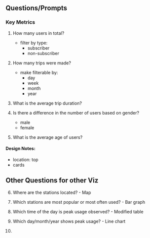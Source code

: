 ## Questions/Prompts

### Key Metrics

1. How many users in total?
    - filter by type:
        * subscriber
        * non-subscriber
2. How many trips were made?
    - make filterable by:
        * day
        * week
        * month
        * year

3. What is the average trip duration?

4. Is there a difference in the number of users based on gender?
    - male
    - female

5. What is the average age of users?

#### Design Notes:
- location: top
- cards

## Other Questions for other Viz

6. Where are the stations located? - Map

7. Which stations are most popular or most often used? - Bar graph

8. Which time of the day is peak usage observed? - Modified table

9. Which day/month/year shows peak usage? - Line chart

10. 